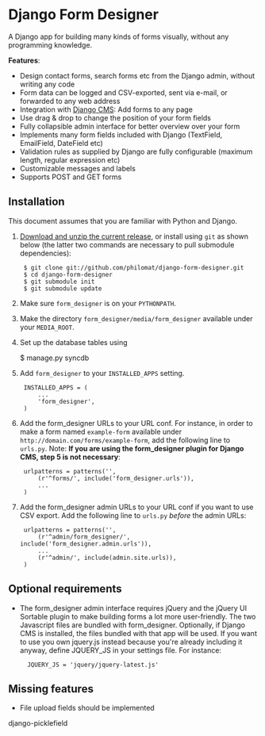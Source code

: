 Django Form Designer
====================

A Django app for building many kinds of forms visually, without any programming knowledge.

__Features__:

* Design contact forms, search forms etc from the Django admin, without writing any code
* Form data can be logged and CSV-exported, sent via e-mail, or forwarded to any web address
* Integration with [Django CMS](http://www.django-cms.org): Add forms to any page
* Use drag & drop to change the position of your form fields
* Fully collapsible admin interface for better overview over your form 
* Implements many form fields included with Django (TextField, EmailField, DateField etc)
* Validation rules as supplied by Django are fully configurable (maximum length, regular expression etc) 
* Customizable messages and labels
* Supports POST and GET forms

Installation
------------

This document assumes that you are familiar with Python and Django.

1. [Download and unzip the current release](http://github.com/philomat/django-form-designer/downloads/), or install using `git` as shown below (the latter two commands are necessary to pull submodule dependencies):

        $ git clone git://github.com/philomat/django-form-designer.git
        $ cd django-form-designer
        $ git submodule init
        $ git submodule update

2. Make sure `form_designer` is on your `PYTHONPATH`.
3. Make the directory `form_designer/media/form_designer` available under your `MEDIA_ROOT`.
4. Set up the database tables using 

	$ manage.py syncdb
 
5. Add `form_designer` to your `INSTALLED_APPS` setting.

        INSTALLED_APPS = (
            ...
            'form_designer',
        )

6. Add the form_designer URLs to your URL conf. For instance, in order to make a form named `example-form` available under `http://domain.com/forms/example-form`, add the following line to `urls.py`. Note: __If you are using the form_designer plugin for Django CMS, step 5 is not necessary__:

        urlpatterns = patterns('',
            (r'^forms/', include('form_designer.urls')),
            ...
        )

7. Add the form_designer admin URLs to your URL conf if you want to use CSV export. Add the following line to `urls.py` _before_ the admin URLs:

        urlpatterns = patterns('',
            (r'^admin/form_designer/', include('form_designer.admin.urls')),
            ...
            (r'^admin/', include(admin.site.urls)),
        )

Optional requirements
---------------------

* The form_designer admin interface requires jQuery and the jQuery UI Sortable plugin to make building forms a lot more user-friendly. The two Javascript files are bundled with form_designer. Optionally, if Django CMS is installed, the files bundled with that app will be used. If you want to use you own jquery.js instead because you're already including it anyway, define JQUERY_JS in your settings file. For instance:

        JQUERY_JS = 'jquery/jquery-latest.js'

Missing features
----------------
  
* File upload fields should be implemented


django-picklefield

